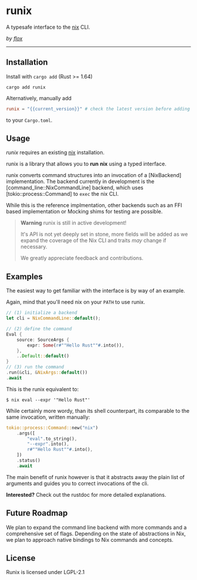 # runix

A typesafe interface to the [nix](https://github.com/nixos/nix) CLI.

*by [flox](https://github.com/flox)*

------

## Installation

Install with `cargo add` (Rust >= 1.64)

```shell
cargo add runix
```

Alternatively, manually add

```toml
runix = "{{current_version}}" # check the latest version before adding
```

to your `Cargo.toml`.

## Usage

*runix* requires an existing [nix](https://github.com/nixos/nix) installation.

runix is a library that allows you to **run** **nix** using a typed
interface.

runix converts command structures into an invocation of a [NixBackend]
implementation.
The backend currently in development is the [command_line::NixCommandLine]
backend, which uses [tokio::process::Command] to `exec` the nix CLI.

While this is the reference implmentation, other backends such as an
FFI based implementation or Mocking shims for testing are possible.

> **Warning**
> runix is still in active development!
>
> It's API is not yet deeply set in stone, more fields will be added as we
> expand the coverage of the Nix CLI and traits _may_ change if necessary.
>
> We greatly appreciate feedback and contributions.

## Examples

The easiest way to get familiar with the interface is by way of an example.

Again, mind that you'll need nix on your `PATH` to use runix.

```rust
// (1) initialize a backend
let cli = NixCommandLine::default();

// (2) define the command
Eval {
    source: SourceArgs {
        expr: Some(r#""Hello Rust""#.into()),
    },
    ..Default::default()
}
// (3) run the command
.run(&cli, &NixArgs::default())
.await
```

This is the runix equivalent to:

```shell
$ nix eval --expr '"Hello Rust"'
```

While certainly more wordy, than its shell counterpart, its comparable to
the same invocation, written manually:

```rust
tokio::process::Command::new("nix")
    .args([
        "eval".to_string(),
        "--expr".into(),
        r#""Hello Rust""#.into(),
    ])
    .status()
    .await
```

The main benefit of runix however is that it abstracts away the plain list
of arguments and guides you to correct invocations of the cli.

**Interested?** Check out the rustdoc for more detailed explanations.


## Future Roadmap

We plan to expand the command line backend with more commands and
a comprehensive set of flags.
Depending on the state of abstractions in Nix,
we plan to approach native bindings to Nix commands and concepts.

## License

Runix is licensed under LGPL-2.1
